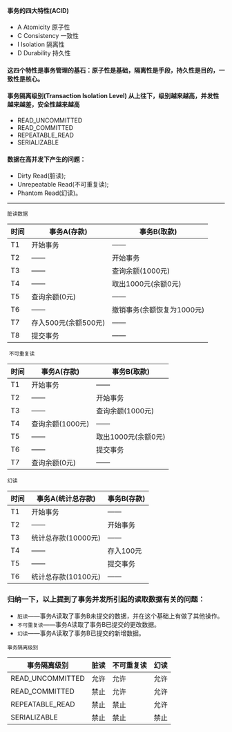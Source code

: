 
#### 事务的四大特性(ACID)
- A Atomicity 原子性
- C Consistency 一致性
- I Isolation 隔离性
- D Durability 持久性
#### 这四个特性是事务管理的基石：原子性是基础，隔离性是手段，持久性是目的，一致性是核心。

#### 事务隔离级别(Transaction Isolation Level) 从上往下，级别越来越高，并发性越来越差，安全性越来越高
- READ_UNCOMMITTED
- READ_COMMITTED
- REPEATABLE_READ
- SERIALIZABLE

#### 数据在高并发下产生的问题：
- Dirty Read(脏读);
- Unrepeatable Read(不可重复读);
- Phantom Read(幻读)。
---------
 `脏读数据` 
 
 |时间|事务A(存款)|事务B(取款)|
  |---|---|---|
  |T1|开始事务|——|
  |T2|——|开始事务|
  |T3|——|查询余额(1000元)|
  |T4|——|取出1000元(余额0元)|
  |T5|查询余额(0元)|——|
  |T6|——|撤销事务(余额恢复为1000元)|
  |T7|存入500元(余额500元)|——|
  |T8|提交事务|——|  
  
  `不可重复读`
  
|时间|事务A(存款)|事务B(取款)|
 |---|---|---|
 |T1|开始事务|——|
 |T2|——|开始事务|
 |T3|——|查询余额(1000元)|
 |T4|查询余额(1000元)|——|
 |T5|——|取出1000元(余额0元)|
 |T6|——|提交事务|
 |T7|查询余额(0元)|——|
 
 `幻读`
 
 |时间|事务A(统计总存款)|事务B(存款)|
 |---|---|---|
 |T1|开始事务|——|
 |T2|——|开始事务|
 |T3|统计总存款(10000元)|——|
 |T4|——|存入100元|
 |T5|——|提交事务|
 |T6|统计总存款(10100元)|——|
 
 ### 归纳一下，以上提到了事务并发所引起的读取数据有关的问题：
 - `脏读`——事务A读取了事务B未提交的数据，并在这个基础上有做了其他操作。
 - `不可重复读`——事务A读取了事务B已提交的更改数据。
 - `幻读`——事务A读取了事务B已提交的新增数据。
 
 `事务隔离级别`
 
 |事务隔离级别|脏读|不可重复读|幻读|
 |---|---|---|---|
 |READ_UNCOMMITTED|允许|允许|允许|
 |READ_COMMITTED|禁止|允许|允许|
 |REPEATABLE_READ|禁止|禁止|允许|
 |SERIALIZABLE|禁止|禁止|禁止|
 

